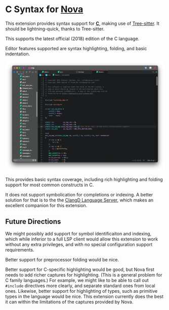 # C Syntax for [Nova][1]

This extension provides syntax support for [**C**][2], making use of [Tree-sitter][3].
It should be lightning-quick, thanks to Tree-sitter.

This supports the latest official (2018) edition of the C language.

Editor features supported are syntax highlighting, folding, and basic indentation.

![](https://raw.githubusercontent.com/staysail/nova-c/main/screenshot.png)

This provides basic syntax coverage, including rich highlighting and folding
support for most common constructs in C.

It does not support symbolication for completions or indexing.  A better solution
for that is to the the [ClangD Language Server][4], which makes an excellent companion
for this extension.

## Future Directions

We might possibly add support for symbol identificaiton and indexing, which while
inferior to a full LSP client would allow this extension to work without any extra
privileges, and with no special configuration support requirements.

Better support for preprocessor folding would be nice.

Better support for C-specific highlighting would be good, but Nova first needs to
add richer captures for highlighting.  (This is a general problem for C family
languages.)  For example, we might like to be able to call out `#include` directives
more clearly, and separate standard ones from local ones.  Likewise, better support
for highlighting of types, such as primitive types in the language would be nice.
This extension currently does the best it can within the limitations of the captures
provided by Nova.

[1]: https://nova.app "Nova website"
[2]: https://www.open-std.org/jtc1/sc22/wg14/www/docs/n2310.pdf "ISO C 2018"
[3]: https://tree-sitter.github.io "Tree-sitter website"
[4]: https://extensions.panic.com/extensions/au.id.benbeshara/au.id.benbeshara.cplusplus/ "ClangD Language Server Extension for Nova"
